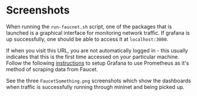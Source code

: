 # Screenshots

When running the `run-faucnet.sh` script, one of the packages that is launched is a graphical interface for monitoring network traffic. If grafana is up successfully, one should be able to access it at `localhost:3000`.

If when you visit this URL, you are not automatically logged in - this usually indicates that this is the first time accessed on your particular machine. Follow the following [instructions](https://faucet.readthedocs.io/en/latest/tutorials/first_time.html#configure-grafana) to setup Grafana to use Prometheus as it's method of scraping data from Faucet.

See the three `FaucetSomething.png` screenshots which show the dashboards when traffic is successfully running through mininet and being picked up.